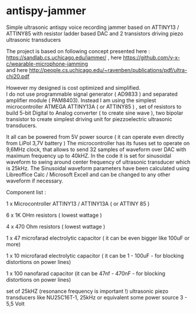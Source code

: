 # antispy-jammer
Simple ultrasonic antispy voice recording jammer based on ATTINY13 / ATTINY85 with resistor ladder based DAC and 2 transistors driving piezo ultrasonic transducers

The project is based on following concept presented here : https://sandlab.cs.uchicago.edu/jammer/  , 
here https://github.com/y-x-c/wearable-microphone-jamming  
and here  http://people.cs.uchicago.edu/~ravenben/publications/pdf/ultra-chi20.pdf

However my designed is cost optimized and simplified.  
I do not use programmable signal generator ( AD9833 ) and separated amplifier module ( PAM8403). 
Instead I am using the simplest microcontroller ATMEGA ATTINY13A ( or ATTINY85 ) , 
set of resistors to build 5-bit Digital to Analog converter ( to create sine wave ), 
two bipolar transistor to create simplest driving unit for piezzoelectric ultrasonic transducers. 

It all can be powered from 5V power source ( it can operate even directly from LiPol 3,7V battery )
The microcontroller has its fuses set to operate on 9,6MHz clock, that allows to send 32 samples of waveform over DAC with maximum frequency up to 40kHZ.
In the code it is set for sinusoidal waveform to swing around center frequency of ultrasonic transducer which is 25kHz. 
The Sinusoidal waveform parameters have been calculated using Libreoffice Calc / Microsoft Excell and can be changed to any other waveform if necessary.


Component list :

1 x Microcontroller ATTINY13 / ATTINY13A ( or ATTINY 85 ) 

6 x 1K OHm resistors ( lowest wattage )

4 x 470 Ohm resistors ( lowest wattage )

1 x 47 microfarad electrolytic capacitor ( it can be even bigger like 100uF or more)

1 x 10 microfarad electrolytic capacitor ( it can be 1 - 100uF - for blocking distortions on power lines)

1 x 100 nanofarad capacitor (it can be 47nf - 470nF - for blocking distortions on power lines)

set of 25kHZ (resonance frequency is important !)  ultrasonic piezo transducers like NU25C16T-1, 25kHz or equivalent
some power source 3 - 5,5 Volt 
